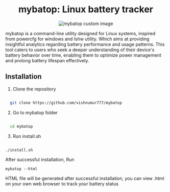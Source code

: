 
<h1 align="center"><b>mybatop: Linux battery tracker</b></h1>

<p align="center">
  <img src="https://cdn-icons-png.flaticon.com/512/3582/3582038.png" alt="mybatop custom image" />
</p>

mybatop is a command-line utility designed for Linux systems, inspired from powercfg for windows and lshw utility. Which aims at providing insightful analytics regarding battery performance and usage patterns. This tool caters to users who seek a deeper understanding of their device's battery behavior over time, enabling them to optimize power management and prolong battery lifespan effectively.

## Installation

1. Clone the repository

```bash

  git clone https://github.com/vishnumur777/mybatop
```

2. Go to mybatop folder

```bash

  cd mybatop
```

3. Run install.sh

```bash

./install.sh
```

After successful installation, Run

```
mybatop --html
```

HTML file will be generated after successful installation, you can view .html on your own web browser to track your battery status
   


   
